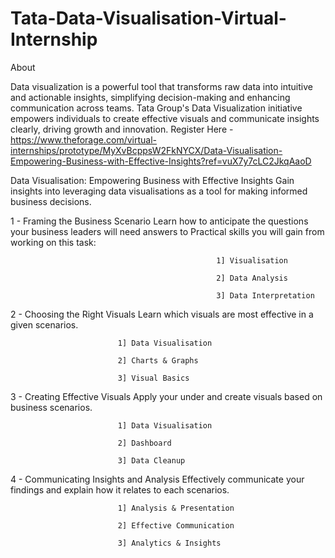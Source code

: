 # Tata-Data-Visualisation-Virtual-Internship
About

Data visualization is a powerful tool that transforms raw data into intuitive and actionable insights, simplifying decision-making and enhancing communication across teams. 
Tata Group's Data Visualization initiative empowers individuals to create effective visuals and communicate insights clearly, driving growth and innovation.
Register Here - https://www.theforage.com/virtual-internships/prototype/MyXvBcppsW2FkNYCX/Data-Visualisation-Empowering-Business-with-Effective-Insights?ref=vuX7y7cLC2JkqAaoD

Data Visualisation: Empowering Business with Effective Insights Gain insights into leveraging data visualisations as a tool for making informed business decisions.

1 - Framing the Business Scenario Learn how to anticipate the questions your business leaders will need answers to Practical skills you will gain from working on this task:

                                                  1] Visualisation 
                                                  
                                                  2] Data Analysis 
                                                  
                                                  3] Data Interpretation

2 - Choosing the Right Visuals Learn which visuals are most effective in a given scenarios.

                            1] Data Visualisation 
                            
                            2] Charts & Graphs 
                            
                            3] Visual Basics

3 - Creating Effective Visuals Apply your under and create visuals based on business scenarios.

                            1] Data Visualisation 
                            
                            2] Dashboard 
                            
                            3] Data Cleanup

4 - Communicating Insights and Analysis Effectively communicate your findings and explain how it relates to each scenarios.

                            1] Analysis & Presentation 
                            
                            2] Effective Communication 
                            
                            3] Analytics & Insights
